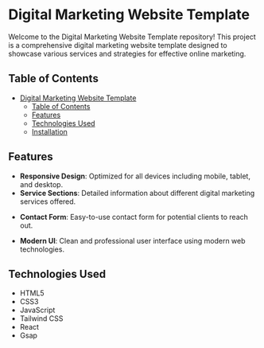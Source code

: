 # Digital Marketing Website Template

Welcome to the Digital Marketing Website Template repository! This project is a comprehensive digital marketing website template designed to showcase various services and strategies for effective online marketing.

## Table of Contents

- [Digital Marketing Website Template](#digital-marketing-website-template)
  - [Table of Contents](#table-of-contents)
  - [Features](#features)
  - [Technologies Used](#technologies-used)
  - [Installation](#installation)

## Features

- **Responsive Design**: Optimized for all devices including mobile, tablet, and desktop.
- **Service Sections**: Detailed information about different digital marketing services offered.
<!-- - **Blog**: A blog section to share articles and insights on digital marketing trends. -->
- **Contact Form**: Easy-to-use contact form for potential clients to reach out.
<!-- - **SEO Optimized**: Designed with best practices for search engine optimization. -->
- **Modern UI**: Clean and professional user interface using modern web technologies.

## Technologies Used

- HTML5
- CSS3
- JavaScript
- Tailwind CSS
- React
- Gsap
<!-- - [Node.js](https://nodejs.org/)
- [Express](https://expressjs.com/)
- [MongoDB](https://www.mongodb.com/) -->